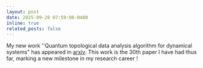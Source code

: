 ```yaml
---
layout: post
date: 2025-09-28 07:59:00-0400
inline: true
related_posts: false
---
```

My new work ''Quantum topological data analysis algorithm for dynamical systems" has appeared in [arxiv](https://arxiv.org/pdf/2509.22372). This work is the 30th paper I have had thus far, marking a new milestone in my research career !